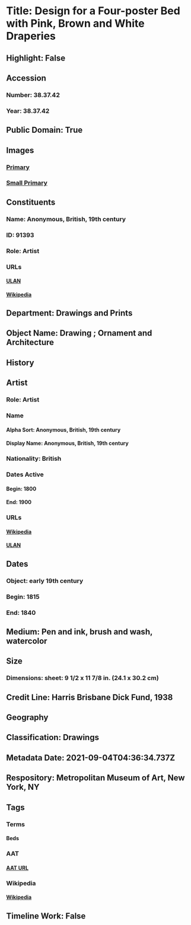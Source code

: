 # Title: Design for a Four-poster Bed with Pink, Brown and White Draperies
## Highlight: False
## Accession
### Number: 38.37.42
### Year: 38.37.42
## Public Domain: True
## Images
### [Primary](https://images.metmuseum.org/CRDImages/dp/original/DP807132.jpg)
### [Small Primary](https://images.metmuseum.org/CRDImages/dp/web-large/DP807132.jpg)
## Constituents
### Name: Anonymous, British, 19th century
### ID: 91393
### Role: Artist
### URLs
#### [ULAN](http://vocab.getty.edu/page/ulan/500397994)
#### [Wikipedia](https://www.wikidata.org/wiki/Q4233718)
## Department: Drawings and Prints
## Object Name: Drawing ; Ornament and Architecture
## History
## Artist
### Role: Artist
### Name
#### Alpha Sort: Anonymous, British, 19th century
#### Display Name: Anonymous, British, 19th century
### Nationality: British
### Dates Active
#### Begin: 1800
#### End: 1900
### URLs
#### [Wikipedia](https://www.wikidata.org/wiki/Q4233718)
#### [ULAN](http://vocab.getty.edu/page/ulan/500397994)
## Dates
### Object: early 19th century
### Begin: 1815
### End: 1840
## Medium: Pen and ink, brush and wash, watercolor
## Size
### Dimensions: sheet: 9 1/2 x 11 7/8 in. (24.1 x 30.2 cm)
## Credit Line: Harris Brisbane Dick Fund, 1938
## Geography
## Classification: Drawings
## Metadata Date: 2021-09-04T04:36:34.737Z
## Respository: Metropolitan Museum of Art, New York, NY
## Tags
### Terms
#### Beds
### AAT
#### [AAT URL](http://vocab.getty.edu/page/aat/300038697)
### Wikipedia
#### [Wikipedia]()
## Timeline Work: False